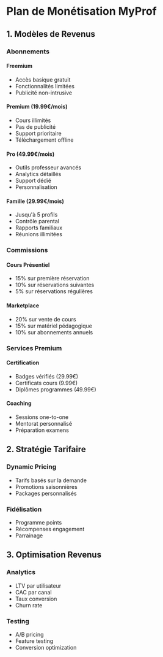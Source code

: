 # Plan de Monétisation MyProf

## 1. Modèles de Revenus

### Abonnements
#### Freemium
- Accès basique gratuit
- Fonctionnalités limitées
- Publicité non-intrusive

#### Premium (19.99€/mois)
- Cours illimités
- Pas de publicité
- Support prioritaire
- Téléchargement offline

#### Pro (49.99€/mois)
- Outils professeur avancés
- Analytics détaillés
- Support dédié
- Personnalisation

#### Famille (29.99€/mois)
- Jusqu'à 5 profils
- Contrôle parental
- Rapports familiaux
- Réunions illimitées

### Commissions
#### Cours Présentiel
- 15% sur première réservation
- 10% sur réservations suivantes
- 5% sur réservations régulières

#### Marketplace
- 20% sur vente de cours
- 15% sur matériel pédagogique
- 10% sur abonnements annuels

### Services Premium
#### Certification
- Badges vérifiés (29.99€)
- Certificats cours (9.99€)
- Diplômes programmes (49.99€)

#### Coaching
- Sessions one-to-one
- Mentorat personnalisé
- Préparation examens

## 2. Stratégie Tarifaire

### Dynamic Pricing
- Tarifs basés sur la demande
- Promotions saisonnières
- Packages personnalisés

### Fidélisation
- Programme points
- Récompenses engagement
- Parrainage

## 3. Optimisation Revenus

### Analytics
- LTV par utilisateur
- CAC par canal
- Taux conversion
- Churn rate

### Testing
- A/B pricing
- Feature testing
- Conversion optimization
